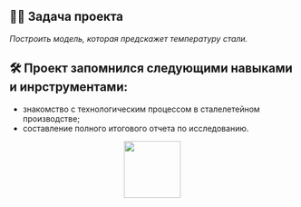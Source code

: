 ## :man_technologist: Задача проекта
*Построить модель, которая предскажет температуру стали.*
## :hammer_and_wrench: Проект запомнился следующими навыками и инрструментами:
- знакомство с технологическим процессом в сталелетейном производстве;
- составление полного итогового отчета по исследованию.

<div id="header" align="center">
  <img src="https://media.giphy.com/media/gjrYDwbjnK8x36xZIO/giphy.gif" width="100"/>
</div>
